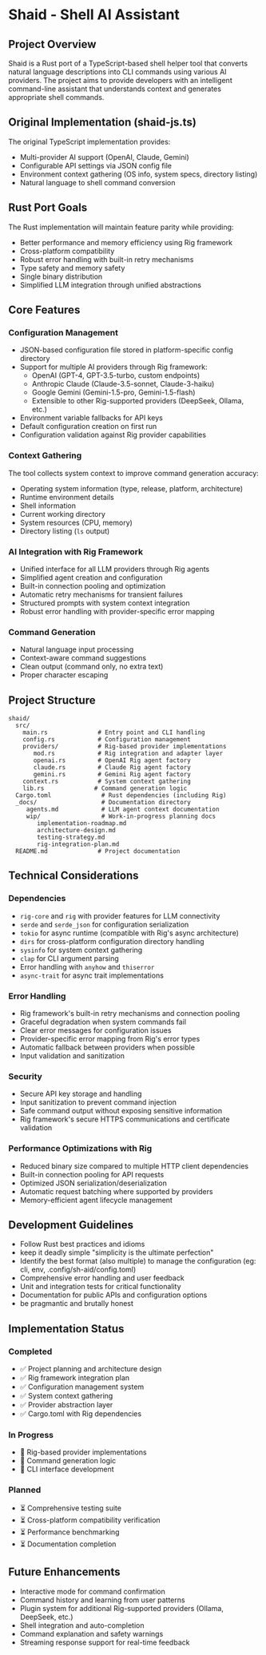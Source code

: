 # Shaid - Shell AI Assistant

## Project Overview

Shaid is a Rust port of a TypeScript-based shell helper tool that converts natural language descriptions into CLI commands using various AI providers. The project aims to provide developers with an intelligent command-line assistant that understands context and generates appropriate shell commands.

## Original Implementation (shaid-js.ts)

The original TypeScript implementation provides:
- Multi-provider AI support (OpenAI, Claude, Gemini)
- Configurable API settings via JSON config file
- Environment context gathering (OS info, system specs, directory listing)
- Natural language to shell command conversion

## Rust Port Goals

The Rust implementation will maintain feature parity while providing:
- Better performance and memory efficiency using Rig framework
- Cross-platform compatibility
- Robust error handling with built-in retry mechanisms
- Type safety and memory safety
- Single binary distribution
- Simplified LLM integration through unified abstractions

## Core Features

### Configuration Management
- JSON-based configuration file stored in platform-specific config directory
- Support for multiple AI providers through Rig framework:
  - OpenAI (GPT-4, GPT-3.5-turbo, custom endpoints)
  - Anthropic Claude (Claude-3.5-sonnet, Claude-3-haiku)
  - Google Gemini (Gemini-1.5-pro, Gemini-1.5-flash)
  - Extensible to other Rig-supported providers (DeepSeek, Ollama, etc.)
- Environment variable fallbacks for API keys
- Default configuration creation on first run
- Configuration validation against Rig provider capabilities

### Context Gathering
The tool collects system context to improve command generation accuracy:
- Operating system information (type, release, platform, architecture)
- Runtime environment details
- Shell information
- Current working directory
- System resources (CPU, memory)
- Directory listing (`ls` output)

### AI Integration with Rig Framework
- Unified interface for all LLM providers through Rig agents
- Simplified agent creation and configuration
- Built-in connection pooling and optimization
- Automatic retry mechanisms for transient failures
- Structured prompts with system context integration
- Robust error handling with provider-specific error mapping

### Command Generation
- Natural language input processing
- Context-aware command suggestions
- Clean output (command only, no extra text)
- Proper character escaping

## Project Structure

```
shaid/
  src/
    main.rs              # Entry point and CLI handling
    config.rs            # Configuration management
    providers/           # Rig-based provider implementations
       mod.rs            # Rig integration and adapter layer
       openai.rs         # OpenAI Rig agent factory
       claude.rs         # Claude Rig agent factory
       gemini.rs         # Gemini Rig agent factory
    context.rs           # System context gathering
    lib.rs              # Command generation logic
  Cargo.toml              # Rust dependencies (including Rig)
  _docs/                  # Documentation directory
     agents.md            # LLM agent context documentation
     wip/                 # Work-in-progress planning docs
        implementation-roadmap.md
        architecture-design.md
        testing-strategy.md
        rig-integration-plan.md
  README.md              # Project documentation
```

## Technical Considerations

### Dependencies
- `rig-core` and `rig` with provider features for LLM connectivity
- `serde` and `serde_json` for configuration serialization
- `tokio` for async runtime (compatible with Rig's async architecture)
- `dirs` for cross-platform configuration directory handling
- `sysinfo` for system context gathering
- `clap` for CLI argument parsing
- Error handling with `anyhow` and `thiserror`
- `async-trait` for async trait implementations

### Error Handling
- Rig framework's built-in retry mechanisms and connection pooling
- Graceful degradation when system commands fail
- Clear error messages for configuration issues
- Provider-specific error mapping from Rig's error types
- Automatic fallback between providers when possible
- Input validation and sanitization

### Security
- Secure API key storage and handling
- Input sanitization to prevent command injection
- Safe command output without exposing sensitive information
- Rig framework's secure HTTPS communications and certificate validation

### Performance Optimizations with Rig
- Reduced binary size compared to multiple HTTP client dependencies
- Built-in connection pooling for API requests
- Optimized JSON serialization/deserialization
- Automatic request batching where supported by providers
- Memory-efficient agent lifecycle management

## Development Guidelines

- Follow Rust best practices and idioms
- keep it deadly simple "simplicity is the ultimate perfection"
- Identify the best format (also multiple) to manage the configuration (eg: cli, env, .config/sh-aid/config.toml)
- Comprehensive error handling and user feedback
- Unit and integration tests for critical functionality
- Documentation for public APIs and configuration options
- be pragmantic and brutally honest

## Implementation Status

### Completed
- ✅ Project planning and architecture design
- ✅ Rig framework integration plan
- ✅ Configuration management system
- ✅ System context gathering
- ✅ Provider abstraction layer
- ✅ Cargo.toml with Rig dependencies

### In Progress
- 🔄 Rig-based provider implementations
- 🔄 Command generation logic
- 🔄 CLI interface development

### Planned
- ⏳ Comprehensive testing suite
- ⏳ Cross-platform compatibility verification
- ⏳ Performance benchmarking
- ⏳ Documentation completion

## Future Enhancements

- Interactive mode for command confirmation
- Command history and learning from user patterns
- Plugin system for additional Rig-supported providers (Ollama, DeepSeek, etc.)
- Shell integration and auto-completion
- Command explanation and safety warnings
- Streaming response support for real-time feedback

